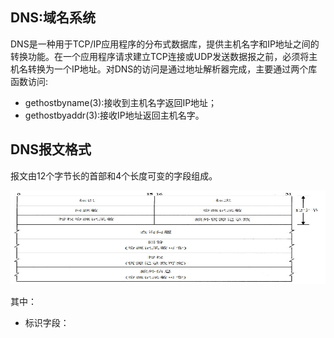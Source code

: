## DNS:域名系统
DNS是一种用于TCP/IP应用程序的分布式数据库，提供主机名字和IP地址之间的转换功能。在一个应用程序请求建立TCP连接或UDP发送数据报之前，必须将主机名转换为一个IP地址。对DNS的访问是通过地址解析器完成，主要通过两个库函数访问:
- gethostbyname(3):接收到主机名字返回IP地址；
- gethostbyaddr(3):接收IP地址返回主机名字。

## DNS报文格式
报文由12个字节长的首部和4个长度可变的字段组成。
<div align=left><img width="520" height="150" src="./images/DNS报文.JPG"/></div>

其中：
- 标识字段：